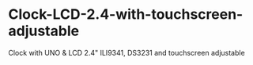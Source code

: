# Clock-LCD-2.4-with-touchscreen-adjustable
Clock with UNO &amp; LCD 2.4" ILI9341, DS3231 and touchscreen adjustable

